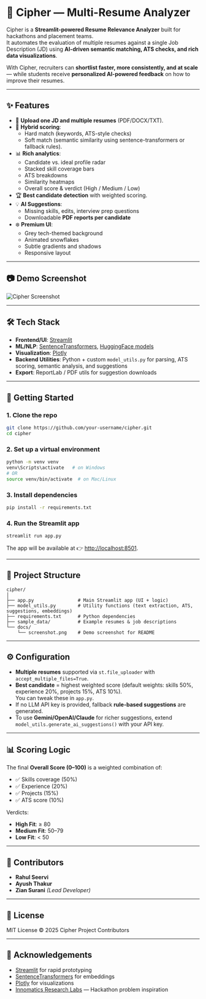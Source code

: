# 🔐 Cipher — Multi-Resume Analyzer

Cipher is a **Streamlit-powered Resume Relevance Analyzer** built for hackathons and placement teams.  
It automates the evaluation of multiple resumes against a single Job Description (JD) using **AI-driven semantic matching, ATS checks, and rich data visualizations**.  

With Cipher, recruiters can **shortlist faster, more consistently, and at scale** — while students receive **personalized AI-powered feedback** on how to improve their resumes.

---

## ✨ Features

- 📂 **Upload one JD and multiple resumes** (PDF/DOCX/TXT).
- 🤖 **Hybrid scoring**: 
  - Hard match (keywords, ATS-style checks)
  - Soft match (semantic similarity using sentence-transformers or fallback rules).
- 📊 **Rich analytics**:
  - Candidate vs. ideal profile radar
  - Stacked skill coverage bars
  - ATS breakdowns
  - Similarity heatmaps
  - Overall score & verdict (High / Medium / Low)
- 🏆 **Best candidate detection** with weighted scoring.
- 💡 **AI Suggestions**:
  - Missing skills, edits, interview prep questions
  - Downloadable **PDF reports per candidate**
- ❄️ **Premium UI**:
  - Grey tech-themed background
  - Animated snowflakes
  - Subtle gradients and shadows
  - Responsive layout

---

## 📷 Demo Screenshot

![Cipher Screenshot](docs/screenshot.png)

---

## 🛠️ Tech Stack

- **Frontend/UI**: [Streamlit](https://streamlit.io/)  
- **ML/NLP**: [SentenceTransformers](https://www.sbert.net/), [HuggingFace models](https://huggingface.co/)  
- **Visualization**: [Plotly](https://plotly.com/python/)  
- **Backend Utilities**: Python + custom `model_utils.py` for parsing, ATS scoring, semantic analysis, and suggestions  
- **Export**: ReportLab / PDF utils for suggestion downloads  

---

## 🚀 Getting Started

### 1. Clone the repo
```bash
git clone https://github.com/your-username/cipher.git
cd cipher
```

### 2. Set up a virtual environment
```bash
python -m venv venv
venv\Scripts\activate   # on Windows
# OR
source venv/bin/activate  # on Mac/Linux
```

### 3. Install dependencies
```bash
pip install -r requirements.txt
```

### 4. Run the Streamlit app
```bash
streamlit run app.py
```

The app will be available at 👉 [http://localhost:8501](http://localhost:8501).

---

## 📂 Project Structure

```
cipher/
│
├── app.py                # Main Streamlit app (UI + logic)
├── model_utils.py        # Utility functions (text extraction, ATS, suggestions, embeddings)
├── requirements.txt      # Python dependencies
├── sample_data/          # Example resumes & job descriptions
└── docs/
    └── screenshot.png    # Demo screenshot for README
```

---

## ⚙️ Configuration

- **Multiple resumes** supported via `st.file_uploader` with `accept_multiple_files=True`.
- **Best candidate** = highest weighted score (default weights: skills 50%, experience 20%, projects 15%, ATS 10%).  
  You can tweak these in `app.py`.
- If no LLM API key is provided, fallback **rule-based suggestions** are generated.  
- To use **Gemini/OpenAI/Claude** for richer suggestions, extend `model_utils.generate_ai_suggestions()` with your API key.

---

## 📊 Scoring Logic

The final **Overall Score (0–100)** is a weighted combination of:
- ✅ Skills coverage (50%)
- ✅ Experience (20%)
- ✅ Projects (15%)
- ✅ ATS score (10%)

Verdicts:
- **High Fit**: ≥ 80
- **Medium Fit**: 50–79
- **Low Fit**: < 50

---

## 🤝 Contributors

- **Rahul Seervi**  
- **Ayush Thakur**  
- **Zian Surani** *(Lead Developer)*  

---

## 📜 License

MIT License © 2025 Cipher Project Contributors

---

## 🙌 Acknowledgements

- [Streamlit](https://streamlit.io/) for rapid prototyping  
- [SentenceTransformers](https://www.sbert.net/) for embeddings  
- [Plotly](https://plotly.com/python/) for visualizations  
- [Innomatics Research Labs](https://www.innomatics.in/) — Hackathon problem inspiration  
